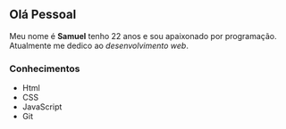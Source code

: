 ## Olá Pessoal
Meu nome é **Samuel** tenho 22 anos e sou apaixonado por programação. Atualmente me dedico ao _desenvolvimento web_.
### Conhecimentos
 - Html 
 - CSS
 - JavaScript
 - Git



